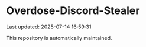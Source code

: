 # Overdose-Discord-Stealer

Last updated: 2025-07-14 16:59:31

This repository is automatically maintained.
